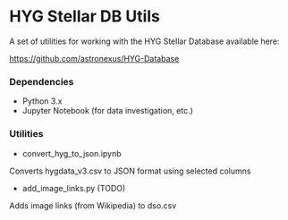 # HYG Stellar DB Utils

A set of utilities for working with the HYG Stellar Database available here:

https://github.com/astronexus/HYG-Database

### Dependencies

* Python 3.x
* Jupyter Notebook (for data investigation, etc.)

### Utilities

* convert_hyg_to_json.ipynb 

Converts hygdata_v3.csv to JSON format using selected columns

* add_image_links.py (TODO)

Adds image links (from Wikipedia) to dso.csv
